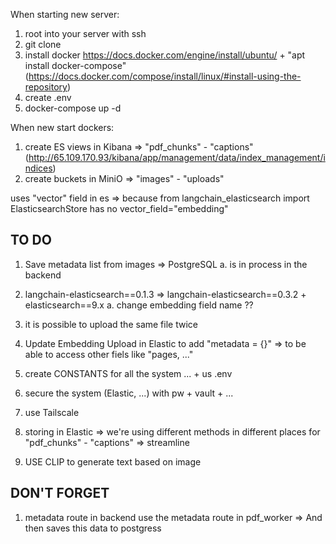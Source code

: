 When starting new server:
1) root into your server with ssh
2) git clone
3) install docker https://docs.docker.com/engine/install/ubuntu/ + "apt install docker-compose" (https://docs.docker.com/compose/install/linux/#install-using-the-repository)
4) create .env
5) docker-compose up -d



When new start dockers:
1) create ES views in Kibana => "pdf_chunks" - "captions"  (http://65.109.170.93/kibana/app/management/data/index_management/indices)
2) create buckets in MiniO => "images" - "uploads"






uses "vector" field in es => because 
from langchain_elasticsearch import ElasticsearchStore
has no
vector_field="embedding"


TO DO 
-----

1) Save metadata list from images => PostgreSQL
        a. is in process in the backend


2) langchain-elasticsearch==0.1.3 => langchain-elasticsearch==0.3.2 + elasticsearch==9.x
        a. change embedding field name ??


3) it is possible to upload the same file twice

4) Update Embedding Upload in Elastic to add "metadata = {}" => to be able to access other fiels like "pages, ..."

5) create CONSTANTS for all the system ... + us .env

6) secure the system (Elastic, ...) with pw + vault + ...

7) use Tailscale

8) storing in Elastic => we're using different methods in different places for "pdf_chunks" - "captions" => streamline

9) USE CLIP to generate text based on image




DON'T FORGET
--------------
1)  metadata route in backend use the  metadata route in pdf_worker => And then saves this data to postgress 